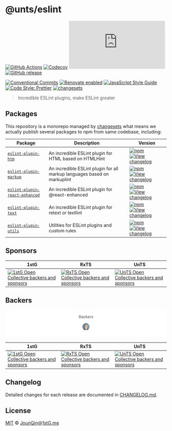 # @unts/eslint

[![GitHub Actions](https://github.com/un-ts/eslint/workflows/CI/badge.svg)](https://github.com/un-ts/eslint/actions/workflows/ci.yml)
[![Codecov](https://img.shields.io/codecov/c/gh/un-ts/eslint)](https://codecov.io/gh/un-ts/eslint)
[![type-coverage](https://img.shields.io/badge/dynamic/json.svg?label=type-coverage&prefix=%E2%89%A5&suffix=%&query=$.typeCoverage.atLeast&uri=https%3A%2F%2Fraw.githubusercontent.com%2Fun-ts%2Feslint%2Fmain%2Fpackage.json)](https://github.com/plantain-00/type-coverage)
[![GitHub release](https://img.shields.io/github/release/un-ts/eslint)](https://github.com/un-ts/eslint/releases)

[![Conventional Commits](https://img.shields.io/badge/conventional%20commits-1.0.0-yellow.svg)](https://conventionalcommits.org)
[![Renovate enabled](https://img.shields.io/badge/renovate-enabled-brightgreen.svg)](https://renovatebot.com)
[![JavaScript Style Guide](https://img.shields.io/badge/code_style-standard-brightgreen.svg)](https://standardjs.com)
[![Code Style: Prettier](https://img.shields.io/badge/code_style-prettier-ff69b4.svg)](https://github.com/prettier/prettier)
[![changesets](https://img.shields.io/badge/maintained%20with-changesets-176de3.svg)](https://github.com/changesets/changesets)

> Incredible ESLint plugins, make ESLint greater

## Packages

This repository is a monorepo managed by [changesets][] what means we actually publish several packages to npm from same codebase, including:

| Package                                                    | Description                                                              | Version                                                                                                                                                                                                                                                                  |
| ---------------------------------------------------------- | ------------------------------------------------------------------------ | ------------------------------------------------------------------------------------------------------------------------------------------------------------------------------------------------------------------------------------------------------------------------ |
| [`eslint-plugin-htm`](/packages/htm)                       | An incredible ESLint plugin for HTML based on HTMLHint                   | [![npm](https://img.shields.io/npm/v/eslint-plugin-htm.svg)](https://www.npmjs.com/package/eslint-plugin-htm) [![View changelog](https://img.shields.io/badge/changelog-explore-brightgreen)](https://changelogs.xyz/eslint-plugin-htm)                                  |
| [`eslint-plugin-markup`](/packages/markup)                 | An incredible ESLint plugin for all markup languages based on markuplint | [![npm](https://img.shields.io/npm/v/eslint-plugin-markup.svg)](https://www.npmjs.com/package/eslint-plugin-markup) [![View changelog](https://img.shields.io/badge/changelog-explore-brightgreen)](https://changelogs.xyz/eslint-plugin-markup)                         |
| [`eslint-plugin-react-enhanced`](/packages/react-enhanced) | An incredible ESLint plugin for @react-enhanced                          | [![npm](https://img.shields.io/npm/v/eslint-plugin-react-enhanced.svg)](https://www.npmjs.com/package/eslint-plugin-react-enhanced) [![View changelog](https://img.shields.io/badge/changelog-explore-brightgreen)](https://changelogs.xyz/eslint-plugin-react-enhanced) |
| [`eslint-plugin-text`](/packages/text)                    | An incredible ESLint plugin for retext or textlint                       | [![npm](https://img.shields.io/npm/v/eslint-plugin-text.svg)](https://www.npmjs.com/package/eslint-plugin-text) [![View changelog](https://img.shields.io/badge/changelog-explore-brightgreen)](https://changelogs.xyz/eslint-plugin-text)                               |
| [`eslint-plugin-utils`](/packages/utils)                   | Utilities for ESLint plugins and custom rules                            | [![npm](https://img.shields.io/npm/v/eslint-plugin-utils.svg)](https://www.npmjs.com/package/eslint-plugin-utils) [![View changelog](https://img.shields.io/badge/changelog-explore-brightgreen)](https://changelogs.xyz/eslint-plugin-utils)                            |

## Sponsors

| 1stG                                                                                                                               | RxTS                                                                                                                               | UnTS                                                                                                                               |
| ---------------------------------------------------------------------------------------------------------------------------------- | ---------------------------------------------------------------------------------------------------------------------------------- | ---------------------------------------------------------------------------------------------------------------------------------- |
| [![1stG Open Collective backers and sponsors](https://opencollective.com/1stG/organizations.svg)](https://opencollective.com/1stG) | [![RxTS Open Collective backers and sponsors](https://opencollective.com/rxts/organizations.svg)](https://opencollective.com/rxts) | [![UnTS Open Collective backers and sponsors](https://opencollective.com/unts/organizations.svg)](https://opencollective.com/unts) |

## Backers

[![Backers](https://raw.githubusercontent.com/1stG/static/master/sponsors.svg)](https://github.com/sponsors/JounQin)

| 1stG                                                                                                                             | RxTS                                                                                                                             | UnTS                                                                                                                             |
| -------------------------------------------------------------------------------------------------------------------------------- | -------------------------------------------------------------------------------------------------------------------------------- | -------------------------------------------------------------------------------------------------------------------------------- |
| [![1stG Open Collective backers and sponsors](https://opencollective.com/1stG/individuals.svg)](https://opencollective.com/1stG) | [![RxTS Open Collective backers and sponsors](https://opencollective.com/rxts/individuals.svg)](https://opencollective.com/rxts) | [![UnTS Open Collective backers and sponsors](https://opencollective.com/unts/individuals.svg)](https://opencollective.com/unts) |

## Changelog

Detailed changes for each release are documented in [CHANGELOG.md](./CHANGELOG.md).

## License

[MIT][] © [JounQin][]@[1stG.me][]

[1stg.me]: https://www.1stg.me
[changesets]: https://GitHub.com/atlassian/changesets
[jounqin]: https://GitHub.com/JounQin
[mit]: http://opensource.org/licenses/MIT
